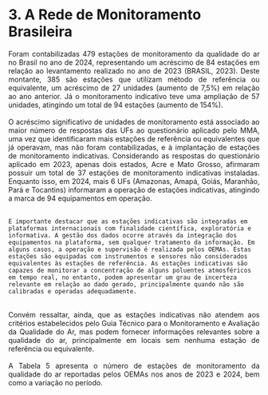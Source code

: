 # 3. A Rede de Monitoramento Brasileira
<div style="text-align: justify">Foram contabilizadas 479 estações de monitoramento da qualidade do ar no Brasil no ano de 2024, representando um acréscimo de 84 estações em relação ao levantamento realizado no ano de 2023 (BRASIL, 2023). Deste montante, 385 são estações que utilizam método de referência ou equivalente, um acréscimo de 27 unidades (aumento de 7,5%) em relação ao ano anterior. Já o monitoramento indicativo teve uma ampliação de 57 unidades, atingindo um total de 94 estações (aumento de 154%).</div><br/>
<div style="text-align: justify">O acréscimo significativo de unidades de monitoramento está associado ao maior número de respostas das UFs ao questionário aplicado pelo MMA, uma vez que identificaram mais estações de referência ou equivalentes que já operavam, mas não foram contabilizadas, e à implantação de estações de monitoramento indicativas. Considerando as respostas do questionário aplicado em 2023, apenas dois estados, Acre e Mato Grosso, afirmaram possuir um total de 37 estações de monitoramento indicativas instaladas. Enquanto isso, em 2024, mais 6 UFs (Amazonas, Amapá, Goiás, Maranhão, Pará e Tocantins) informaram a operação de estações indicativas, atingindo a marca de 94 equipamentos em operação.</div><br/>

```{note}
É importante destacar que as estações indicativas são integradas em plataformas internacionais com finalidade científica, exploratória e informativa. A gestão dos dados ocorre através da integração dos equipamentos na plataforma, sem qualquer tratamento da informação. Em alguns casos, a operação e supervisão é realizada pelos OEMAs. Estas estações são equipadas com instrumentos e sensores não considerados equivalentes às estações de referência. As estações indicativas são capazes de monitorar a concentração de alguns poluentes atmosféricos em tempo real, no entanto, podem apresentar um grau de incerteza relevante em relação ao dado gerado, principalmente quando não são calibradas e operadas adequadamente. 
```
<br>
<div style="text-align: justify">Convém ressaltar, ainda, que as estações indicativas não atendem aos critérios estabelecidos pelo Guia Técnico para o Monitoramento e Avaliação da Qualidade do Ar, mas podem fornecer informações relevantes sobre a qualidade do ar, principalmente em locais sem nenhuma estação de referência ou equivalente.</div><br/>
<div style="text-align: justify">A Tabela 5 apresenta o número de estações de monitoramento da qualidade do ar reportadas pelos OEMAs nos anos de 2023 e 2024, bem como a variação no período. </div>
<br>
<br>